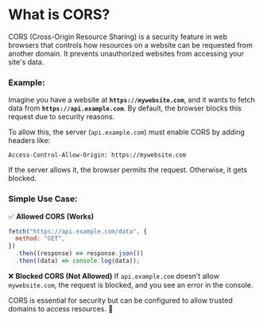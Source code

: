# What is CORS?

CORS (Cross-Origin Resource Sharing) is a security feature in web browsers that controls how resources on a website can be requested from another domain. It prevents unauthorized websites from accessing your site's data.

### Example:

Imagine you have a website at **`https://mywebsite.com`**, and it wants to fetch data from **`https://api.example.com`**. By default, the browser blocks this request due to security reasons.

To allow this, the server (`api.example.com`) must enable CORS by adding headers like:

```http
Access-Control-Allow-Origin: https://mywebsite.com
```

If the server allows it, the browser permits the request. Otherwise, it gets blocked.

### Simple Use Case:

✅ **Allowed CORS (Works)**

```js
fetch("https://api.example.com/data", {
  method: "GET",
})
  .then((response) => response.json())
  .then((data) => console.log(data));
```

❌ **Blocked CORS (Not Allowed)**
If `api.example.com` doesn’t allow `mywebsite.com`, the request is blocked, and you see an error in the console.

CORS is essential for security but can be configured to allow trusted domains to access resources. 🚀
